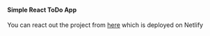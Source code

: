 #### Simple React ToDo App 

You can react out the project from [here](https://react-redux-app-todo.netlify.app/) which is deployed on Netlify
